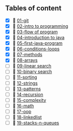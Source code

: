 ## Tables of content
- [x] 📁 [01-git](./01-git)
- [x] 📁 [02-intro to programming](./02-intro%20to%20programming)
- [x] 📁 [03-flow of program](./03-flow%20of%20program)
- [x] 📁 [04-introduction to java](./04-introduction%20to%20java)
- [x] 📁 [05-first-java-program](./05-first-java-program)
- [x] 📁 [06-conditions-loops](./06-conditions-loops)
- [x] 📁 [07-methods](./07-methods)
- [x] 📁 [08-arrays](./08-arrays)
- [ ] 📁 [09-linear search](./09-linear%20search)
- [ ] 📁 [10-binary search](./10-binary%20search)
- [ ] 📁 [11-sorting](./11-sorting)
- [ ] 📁 [12-strings](./12-strings)
- [ ] 📁 [13-patterns](./13-patterns)
- [ ] 📁 [14-recursion](./14-recursion)
- [ ] 📁 [15-complexity](./15-complexity)
- [ ] 📁 [16-math](./16-math)
- [ ] 📁 [17-oop](./17-oop)
- [ ] 📁 [18-linkedlist](./18-linkedlist)
- [ ] 📁 [19-stacks-n-queues](./19-stacks-n-queues)
